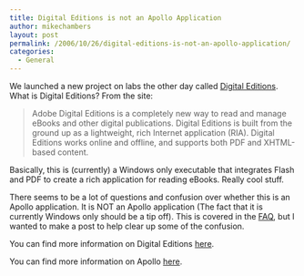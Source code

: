 ```yaml
---
title: Digital Editions is not an Apollo Application
author: mikechambers
layout: post
permalink: /2006/10/26/digital-editions-is-not-an-apollo-application/
categories:
  - General
---
```



We launched a new project on labs the other day called [Digital Editions][1]. What is Digital Editions? From the site:

> Adobe Digital Editions is a completely new way to read and manage eBooks and other digital publications. Digital Editions is built from the ground up as a lightweight, rich Internet application (RIA). Digital Editions works online and offline, and supports both PDF and XHTML-based content.

Basically, this is (currently) a Windows only executable that integrates Flash and PDF to create a rich application for reading eBooks. Really cool stuff.

There seems to be a lot of questions and confusion over whether this is an Apollo application. It is NOT an Apollo application (The fact that it is currently Windows only should be a tip off). This is covered in the [FAQ][2], but I wanted to make a post to help clear up some of the confusion.

You can find more information on Digital Editions [here][1].

You can find more information on Apollo [here][3].

 [1]: http://labs.adobe.com/technologies/digitaleditions/
 [2]: http://labs.adobe.com/technologies/digitaleditions/faq.html#item-1-7
 [3]: http://www.adobe.com/go/apollo